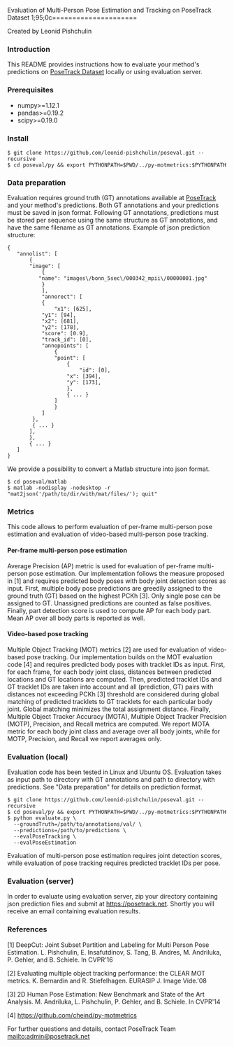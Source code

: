 Evaluation of Multi-Person Pose Estimation and Tracking on PoseTrack Dataset
1;95;0c=====================

Created by Leonid Pishchulin

### Introduction

This README provides instructions how to evaluate your method's predictions on [PoseTrack Dataset](https://posetrack.net) locally or using evaluation server.

### Prerequisites

- numpy>=1.12.1
- pandas>=0.19.2
- scipy>=0.19.0

### Install
```
$ git clone https://github.com/leonid-pishchulin/poseval.git --recursive
$ cd poseval/py && export PYTHONPATH=$PWD/../py-motmetrics:$PYTHONPATH
```
### Data preparation

Evaluation requires ground truth (GT) annotations available at [PoseTrack](https://posetrack.net) and  your method's predictions. Both GT annotations and your predictions must be saved in json format. Following GT annotations, predictions must be stored per sequence using the same structure as GT annotations, and have the same filename as GT annotations. Example of json prediction structure:
```
{
   "annolist": [
       {
	   "image": [
	       {
		  "name": "images\/bonn_5sec\/000342_mpii\/00000001.jpg"
	       }
           ],
           "annorect": [
	       {
	           "x1": [625],
		   "y1": [94],
		   "x2": [681],
		   "y2": [178],
		   "score": [0.9],
		   "track_id": [0],
		   "annopoints": [
		       {
			   "point": [
			       {
			           "id": [0],
				   "x": [394],
				   "y": [173],
			       },
			       { ... }
			   ]
		       }
		   ]
		},
		{ ... }
	   ],
       },
       { ... }
   ]
}
```

We provide a possibility to convert a Matlab structure into json format.
```
$ cd poseval/matlab
$ matlab -nodisplay -nodesktop -r "mat2json('/path/to/dir/with/mat/files/'); quit"
```

### Metrics

This code allows to perform evaluation of per-frame multi-person pose estimation and evaluation of video-based multi-person pose tracking.

#### Per-frame multi-person pose estimation

Average Precision (AP) metric is used for evaluation of per-frame multi-person pose estimation. Our implementation follows the measure proposed in [1] and requires predicted body poses with body joint detection scores as input. First, multiple body pose predictions are greedily assigned to the ground truth (GT) based on the highest PCKh [3]. Only single pose can be assigned to GT. Unassigned predictions are counted as false positives. Finally, part detection score is used to compute AP for each body part. Mean AP over all body parts is reported as well.

#### Video-based pose tracking

Multiple Object Tracking (MOT) metrics [2] are used for evaluation of video-based pose tracking. Our implementation builds on the MOT evaluation code [4] and requires predicted body poses with tracklet IDs as input. First, for each frame, for each body joint class, distances between predicted locations and GT locations are computed. Then, predicted tracklet IDs and GT tracklet IDs are taken into account and all (prediction, GT) pairs with distances not exceeding PCKh [3] threshold are considered during global matching of predicted tracklets to GT tracklets for each particular body joint. Global matching minimizes the total assignment distance. Finally, Multiple Object Tracker Accuracy (MOTA), Multiple Object Tracker Precision (MOTP), Precision, and Recall metrics are computed. We report MOTA metric for each body joint class and average over all body joints, while for MOTP, Precision, and Recall we report averages only.

### Evaluation (local)

Evaluation code has been tested in Linux and Ubuntu OS. Evaluation takes as input path to directory with GT annotations and path to directory with predictions. See "Data preparation" for details on prediction format. 

```
$ git clone https://github.com/leonid-pishchulin/poseval.git --recursive
$ cd poseval/py && export PYTHONPATH=$PWD/../py-motmetrics:$PYTHONPATH
$ python evaluate.py \
  --groundTruth=/path/to/annotations/val/ \
  --predictions=/path/to/predictions \
  --evalPoseTracking \
  --evalPoseEstimation
```

Evaluation of multi-person pose estimation requires joint detection scores, while evaluation of pose tracking requires predicted tracklet IDs per pose.

### Evaluation (server)

In order to evaluate using evaluation server, zip your directory containing json prediction files and submit at https://posetrack.net. Shortly you will receive an email containing evaluation results.

### References

[1] DeepCut: Joint Subset Partition and Labeling for Multi Person Pose Estimation. L. Pishchulin, E. Insafutdinov, S. Tang, B. Andres, M. Andriluka, P. Gehler, and B. Schiele. In CVPR'16

[2] Evaluating multiple object tracking performance: the CLEAR MOT metrics. K. Bernardin and R. Stiefelhagen. EURASIP J. Image Vide.'08 

[3] 2D Human Pose Estimation: New Benchmark and State of the Art Analysis. M. Andriluka, L. Pishchulin, P. Gehler, and B. Schiele. In CVPR'14

[4] https://github.com/cheind/py-motmetrics

For further questions and details, contact PoseTrack Team <mailto:admin@posetrack.net>